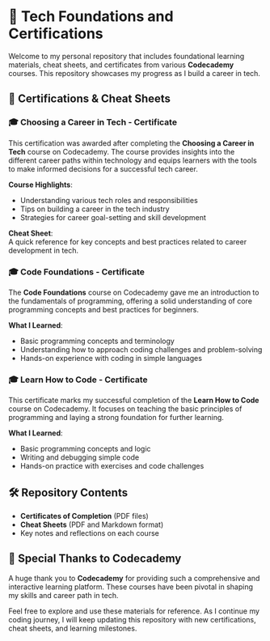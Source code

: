 # 🌟 Tech Foundations and Certifications

Welcome to my personal repository that includes foundational learning materials, cheat sheets, and certificates from various **Codecademy** courses. This repository showcases my progress as I build a career in tech.

## 📜 Certifications & Cheat Sheets

### 🎓 Choosing a Career in Tech - Certificate
This certification was awarded after completing the **Choosing a Career in Tech** course on Codecademy. The course provides insights into the different career paths within technology and equips learners with the tools to make informed decisions for a successful tech career.

**Course Highlights**:
- Understanding various tech roles and responsibilities
- Tips on building a career in the tech industry
- Strategies for career goal-setting and skill development

**Cheat Sheet**:  
A quick reference for key concepts and best practices related to career development in tech.

### 🎓 Code Foundations - Certificate
The **Code Foundations** course on Codecademy gave me an introduction to the fundamentals of programming, offering a solid understanding of core programming concepts and best practices for beginners.

**What I Learned**:
- Basic programming concepts and terminology
- Understanding how to approach coding challenges and problem-solving
- Hands-on experience with coding in simple languages

### 🎓 Learn How to Code - Certificate
This certificate marks my successful completion of the **Learn How to Code** course on Codecademy. It focuses on teaching the basic principles of programming and laying a strong foundation for further learning.

**What I Learned**:
- Basic programming concepts and logic
- Writing and debugging simple code
- Hands-on practice with exercises and code challenges

## 🛠️ Repository Contents
- **Certificates of Completion** (PDF files)
- **Cheat Sheets** (PDF and Markdown format)
- Key notes and reflections on each course

## 🙏 Special Thanks to Codecademy
A huge thank you to **Codecademy** for providing such a comprehensive and interactive learning platform. These courses have been pivotal in shaping my skills and career path in tech.

Feel free to explore and use these materials for reference. As I continue my coding journey, I will keep updating this repository with new certifications, cheat sheets, and learning milestones.
